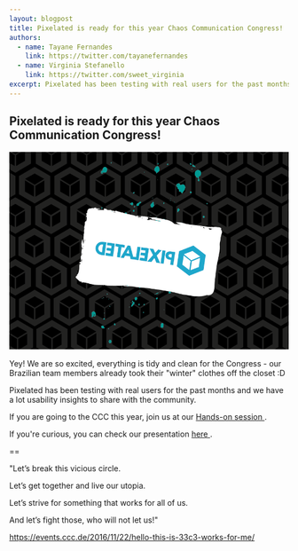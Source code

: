```yaml
---
layout: blogpost
title: Pixelated is ready for this year Chaos Communication Congress! 
authors:
  - name: Tayane Fernandes
    link: https://twitter.com/tayanefernandes
  - name: Virginia Stefanello
    link: https://twitter.com/sweet_virginia
excerpt: Pixelated has been testing with real users for the past months and we have a lot usability insights to share with the community at the 33c3. If you are going to the CCC this year, join us at our Hands-on session. 
---
```


## Pixelated is ready for this year Chaos Communication Congress!  

![Pixelated at 33c3](/assets/images/posts/Pix@c3.png)

Yey! We are so excited, everything is tidy and clean for the Congress - our Brazilian team members already took their "winter" clothes off the closet :D 

Pixelated has been testing with real users for the past months and we have a lot usability insights to share with the community.


If you are going to the CCC this year, join us at our <a   href="https://events.ccc.de/congress/2016/wiki/Session:Pixelated_hands-on"> Hands-on session </a>.

If you're curious, you can check our presentation <a href="https://gitpitch.com/pixelated/pixelated-user-agent/gitpitch"> here </a>.







==

"Let’s break this vicious circle. 

Let’s get together and live our utopia.

Let’s strive for something that works for all of us.

And let’s fight those, who will not let us!"

<a href="https://events.ccc.de/2016/11/22/hello-this-is-33c3-works-for-me/"> https://events.ccc.de/2016/11/22/hello-this-is-33c3-works-for-me/ </a>
